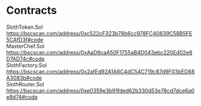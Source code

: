 # Contracts
SlothToken.Sol https://bscscan.com/address/0xc522cF323b78b6cc978FC40639C58B5FE5CAfD3f#code                                                                               
MasterChef.Sol https://bscscan.com/address/0xAaD8caA50F1755aB4D043ebc220Ed02e8D7AD74c#code                                                                               
SlothFactory.Sol https://bscscan.com/address/0x2afEd92A1A6C4dC54C719c87d9F03bED88A3083b#code                                                                             
SlothRouter.Sol  https://bscscan.com/address/0xe0359e3b91fded62b330d53e78cd7dce6a0e8d74#code   
